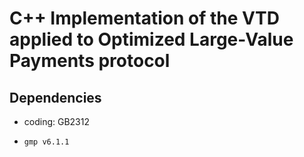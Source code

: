 # C++ Implementation of the VTD applied to Optimized Large-Value Payments protocol

## Dependencies

- coding: GB2312

- `gmp v6.1.1`

